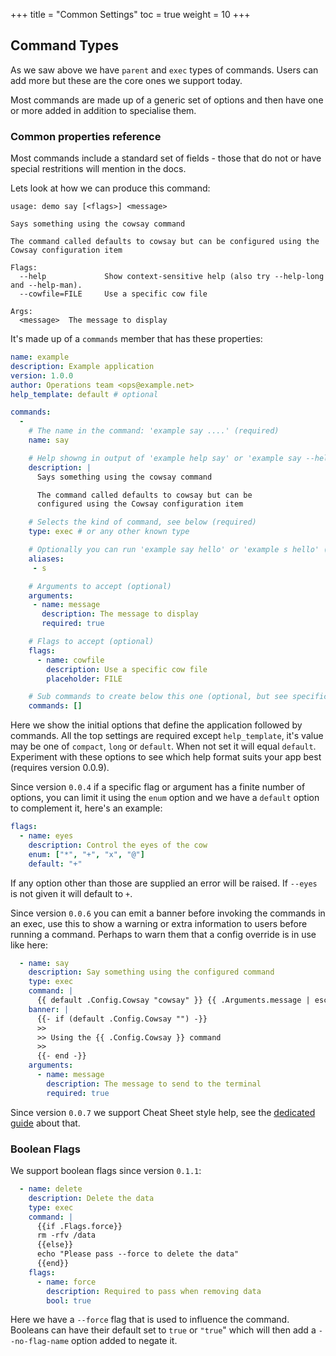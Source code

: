 +++
title = "Common Settings"
toc = true
weight = 10
+++

## Command Types

As we saw above we have `parent` and `exec` types of commands. Users can add more but these are the core ones we support today.

Most commands are made up of a generic set of options and then have one or more added in addition to specialise them.

### Common properties reference

Most commands include a standard set of fields - those that do not or have special restritions will mention in the docs.

Lets look at how we can produce this command:

```nohighlight
usage: demo say [<flags>] <message>

Says something using the cowsay command

The command called defaults to cowsay but can be configured using the Cowsay configuration item

Flags:
  --help             Show context-sensitive help (also try --help-long and --help-man).
  --cowfile=FILE     Use a specific cow file

Args:
  <message>  The message to display
```

It's made up of a `commands` member that has these properties:

```yaml
name: example
description: Example application
version: 1.0.0
author: Operations team <ops@example.net>
help_template: default # optional

commands:
  - 
    # The name in the command: 'example say ....' (required)
    name: say

    # Help showng in output of 'example help say' or 'example say --help` (required)
    description: |
      Says something using the cowsay command

      The command called defaults to cowsay but can be
      configured using the Cowsay configuration item

    # Selects the kind of command, see below (required)
    type: exec # or any other known type

    # Optionally you can run 'example say hello' or 'example s hello' (optional)
    aliases:
     - s 

    # Arguments to accept (optional)
    arguments:
     - name: message
       description: The message to display
       required: true

    # Flags to accept (optional)
    flags:
      - name: cowfile
        description: Use a specific cow file
        placeholder: FILE

    # Sub commands to create below this one (optional, but see specific references)
    commands: []
```

Here we show the initial options that define the application followed by commands.  All the top settings are required except `help_template`, it's value may be one of `compact`, `long` or `default`.  When not set it will equal `default`. Experiment with these options to see which help format suits your app best (requires version 0.0.9). 

Since version `0.0.4` if a specific flag or argument has a finite number of options, you can limit it using the `enum` option and we have a `default` option to complement it, here's an example:

```yaml
flags:
  - name: eyes
    description: Control the eyes of the cow
    enum: ["*", "+", "x", "@"]
    default: "+"
```

If any option other than those are supplied an error will be raised. If `--eyes` is not given it will default to `+`.

Since version `0.0.6` you can emit a banner before invoking the commands in an exec, use this to show a warning or extra
information to users before running a command.  Perhaps to warn them that a config override is in use like here:

```yaml
  - name: say
    description: Say something using the configured command
    type: exec
    command: |
      {{ default .Config.Cowsay "cowsay" }} {{ .Arguments.message | escape }}
    banner: |
      {{- if (default .Config.Cowsay "") -}}
      >>
      >> Using the {{ .Config.Cowsay }} command
      >>
      {{- end -}}
    arguments:
      - name: message
        description: The message to send to the terminal
        required: true
```

Since version `0.0.7` we support Cheat Sheet style help, see the [dedicated guide](../cheats/) about that.

### Boolean Flags

We support boolean flags since version `0.1.1`:

```yaml
  - name: delete
    description: Delete the data
    type: exec
    command: |
      {{if .Flags.force}}
      rm -rfv /data
      {{else}}
      echo "Please pass --force to delete the data"
      {{end}}
    flags:
      - name: force
        description: Required to pass when removing data
        bool: true
```

Here we have a `--force` flag that is used to influence the command.  Booleans can have their default set to `true` or `"true`" which will then add a `--no-flag-name` option added to negate it.

